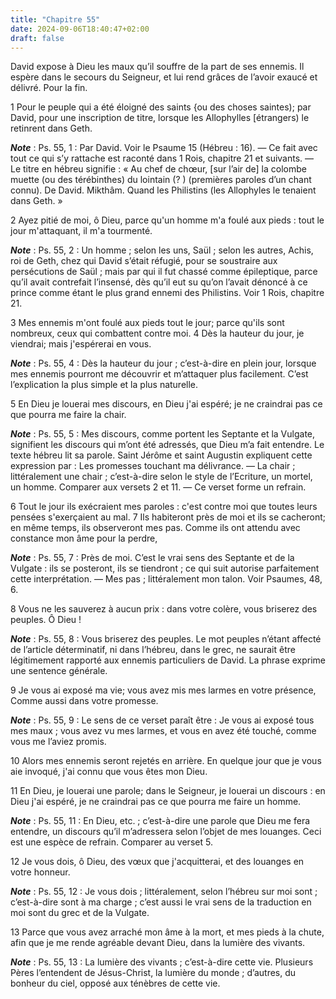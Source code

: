```yaml
---
title: "Chapitre 55"
date: 2024-09-06T18:40:47+02:00
draft: false
---
```



David expose à Dieu les maux qu’il souffre de la part de ses ennemis.
Il espère dans le secours du Seigneur, et lui rend grâces de l’avoir exaucé et délivré.
Pour la fin.


1 Pour le peuple qui a été éloigné des saints {ou des choses saintes); par David, pour une inscription de titre, lorsque les Allophylles [étrangers) le retinrent dans Geth.

***Note*** :  Ps. 55, 1 : Par David. Voir le Psaume 15 (Hébreu : 16). ― Ce fait avec tout ce qui s’y rattache est raconté dans 1 Rois, chapitre 21 et suivants. ― Le titre en hébreu signifie : « Au chef de chœur, [sur l’air de] la colombe muette (ou des térébinthes) du lointain (? ) (premières paroles d’un chant connu). De David. Mikthâm. Quand les Philistins (les Allophyles le tenaient dans Geth. »


2 Ayez pitié de moi, ô Dieu, parce qu'un homme m'a foulé aux pieds : tout le jour m'attaquant, il m'a tourmenté.

***Note*** :  Ps. 55, 2 : Un homme ; selon les uns, Saül ; selon les autres, Achis, roi de Geth, chez qui David s’était réfugié, pour se soustraire aux persécutions de Saül ; mais par qui il fut chassé comme épileptique, parce qu’il avait contrefait l’insensé, dès qu’il eut su qu’on l’avait dénoncé à ce prince comme étant le plus grand ennemi des Philistins. Voir 1 Rois, chapitre 21.

3 Mes ennemis m'ont foulé aux pieds tout le jour; parce qu'ils sont nombreux, ceux qui combattent contre moi. 4 Dès la hauteur du jour, je viendrai; mais j'espérerai en vous.

***Note*** :  Ps. 55, 4 : Dès la hauteur du jour ; c’est-à-dire en plein jour, lorsque mes ennemis pourront me découvrir et m’attaquer plus facilement. C’est l’explication la plus simple et la plus naturelle.


5 En Dieu je louerai mes discours, en Dieu j'ai espéré; je ne craindrai pas ce que pourra me faire la chair.

***Note*** :  Ps. 55, 5 : Mes discours, comme portent les Septante et la Vulgate, signifient les discours qui m’ont été adressés, que Dieu m’a fait entendre. Le texte hébreu lit sa parole. Saint Jérôme et saint Augustin expliquent cette expression par : Les promesses touchant ma délivrance. ― La chair ; littéralement une chair ; c’est-à-dire selon le style de l’Ecriture, un mortel, un homme. Comparer aux versets 2 et 11. ― Ce verset forme un refrain.


6 Tout le jour ils exécraient mes paroles : c'est contre moi que toutes leurs pensées s'exerçaient au mal. 7 Ils habiteront près de moi et ils se cacheront; en même temps, ils observeront mes pas. Comme ils ont attendu avec constance mon âme pour la perdre,

***Note*** :  Ps. 55, 7 : Près de moi. C’est le vrai sens des Septante et de la Vulgate : ils se posteront, ils se tiendront ; ce qui suit autorise parfaitement cette interprétation. ― Mes pas ; littéralement mon talon. Voir Psaumes, 48, 6.

8 Vous ne les sauverez à aucun prix : dans votre colère, vous briserez des peuples. Ô Dieu !

***Note*** :  Ps. 55, 8 : Vous briserez des peuples. Le mot peuples n’étant affecté de l’article déterminatif, ni dans l’hébreu, dans le grec, ne saurait être légitimement rapporté aux ennemis particuliers de David. La phrase exprime une sentence générale.


9 Je vous ai exposé ma vie; vous avez mis mes larmes en votre présence, Comme aussi dans votre promesse.

***Note*** :  Ps. 55, 9 : Le sens de ce verset paraît être : Je vous ai exposé tous mes maux ; vous avez vu mes larmes, et vous en avez été touché, comme vous me l’aviez promis.

10 Alors mes ennemis seront rejetés en arrière. En quelque jour que je vous aie invoqué, j'ai connu que vous êtes mon Dieu.


11 En Dieu, je louerai une parole; dans le Seigneur, je louerai un discours : en Dieu j'ai espéré, je ne craindrai pas ce que pourra me faire un homme.

***Note*** :  Ps. 55, 11 : En Dieu, etc. ; c’est-à-dire une parole que Dieu me fera entendre, un discours qu’il m’adressera selon l’objet de mes louanges. Ceci est une espèce de refrain. Comparer au verset 5.

12 Je vous dois, ô Dieu, des vœux que j'acquitterai, et des louanges en votre honneur.

***Note*** :  Ps. 55, 12 : Je vous dois ; littéralement, selon l’hébreu sur moi sont ; c’est-à-dire sont à ma charge ; c’est aussi le vrai sens de la traduction en moi sont du grec et de la Vulgate.


13 Parce que vous avez arraché mon âme à la mort, et mes pieds à la chute, afin que je me rende agréable devant Dieu, dans la lumière des vivants.

***Note*** :  Ps. 55, 13 : La lumière des vivants ; c’est-à-dire cette vie. Plusieurs Pères l’entendent de Jésus-Christ, la lumière du monde ; d’autres, du bonheur du ciel, opposé aux ténèbres de cette vie.

